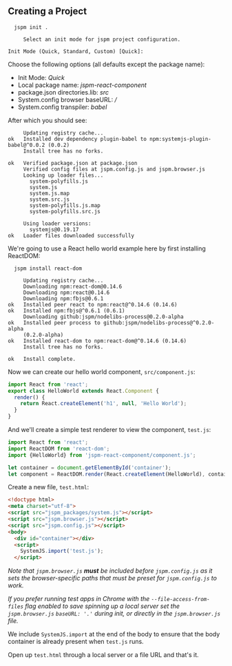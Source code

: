 ## Creating a Project

```
  jspm init .

     Select an init mode for jspm project configuration.

Init Mode (Quick, Standard, Custom) [Quick]:
```

Choose the following options (all defaults except the package name):

* Init Mode: _Quick_
* Local package name: _jspm-react-component_
* package.json directories.lib: _src_
* System.config browser baseURL: _/_
* System.config transpiler: _babel_

After which you should see:

```
     Updating registry cache...
ok   Installed dev dependency plugin-babel to npm:systemjs-plugin-babel@^0.0.2 (0.0.2)
     Install tree has no forks.
     
ok   Verified package.json at package.json
     Verified config files at jspm.config.js and jspm.browser.js
     Looking up loader files...
       system-polyfills.js
       system.js
       system.js.map
       system.src.js
       system-polyfills.js.map
       system-polyfills.src.js
     
     Using loader versions:
       systemjs@0.19.17
ok   Loader files downloaded successfully
```

We're going to use a React hello world example here by first installing ReactDOM:

```
  jspm install react-dom
```

```
     Updating registry cache...
     Downloading npm:react-dom@0.14.6
     Downloading npm:react@0.14.6
     Downloading npm:fbjs@0.6.1
ok   Installed peer react to npm:react@^0.14.6 (0.14.6)
ok   Installed npm:fbjs@^0.6.1 (0.6.1)
     Downloading github:jspm/nodelibs-process@0.2.0-alpha
ok   Installed peer process to github:jspm/nodelibs-process@^0.2.0-alpha
     (0.2.0-alpha)
ok   Installed react-dom to npm:react-dom@^0.14.6 (0.14.6)
     Install tree has no forks.

ok   Install complete.
```

Now we can create our hello world component, `src/component.js`:

```javascript
import React from 'react';
export class HelloWorld extends React.Component {
  render() {
    return React.createElement('h1', null, 'Hello World');
  }
}
```

And we'll create a simple test renderer to view the component, `test.js`:

```javascript
import React from 'react';
import ReactDOM from 'react-dom';
import {HelloWorld} from 'jspm-react-component/component.js';

let container = document.getElementById('container');
let component = ReactDOM.render(React.createElement(HelloWorld), container);
```

Create a new file, `test.html`:

```html
<!doctype html>
<meta charset="utf-8">
<script src="jspm_packages/system.js"></script>
<script src="jspm.browser.js"></script>
<script src="jspm.config.js"></script>
<body>
  <div id="container"></div>
  <script>
    SystemJS.import('test.js');
  </script>
```

_Note that `jspm.browser.js` **must** be included before `jspm.config.js` as it sets the browser-specific paths that must be preset for `jspm.config.js` to work._

_If you prefer running test apps in Chrome with the `--file-access-from-files` flag enabled to save spinning up a local server set the `jspm.browser.js` `baseURL: '.'` during init, or directly in the `jspm.browser.js` file._

We include `SystemJS.import` at the end of the body to ensure that the body container is already present when `test.js` runs.

Open up `test.html` through a local server or a file URL and that's it.
